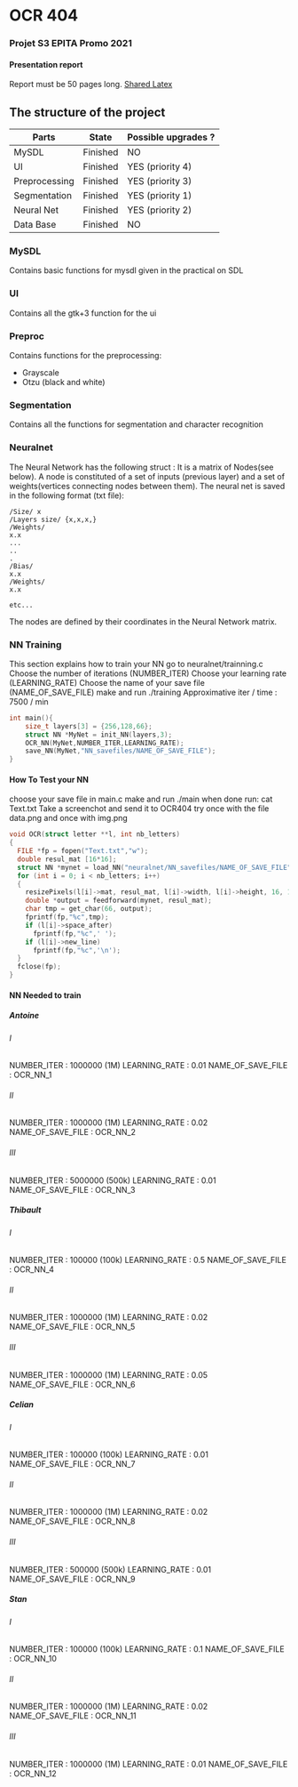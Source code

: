 # OCR 404

### Projet S3 EPITA Promo 2021

#### Presentation report
Report must be 50 pages long. [Shared Latex](https://www.sharelatex.com/7144692721ntkmzppcsmnk)

## The structure of the project

| Parts         | State        | Possible upgrades ?  |
| ------------- | ------------ | -------------------- |
| MySDL         | Finished     | NO                   |
| UI            | Finished     | YES (priority 4)     |
| Preprocessing | Finished     | YES (priority 3)     |
| Segmentation  | Finished     | YES (priority 1)     |
| Neural Net    | Finished     | YES (priority 2)     |
| Data Base     | Finished     | NO                   |

### MySDL
Contains basic functions for mysdl given in the practical on SDL

### UI
Contains all the gtk+3 function for the ui

### Preproc
Contains functions for the preprocessing:
* Grayscale
* Otzu (black and white)

### Segmentation
Contains all the functions for segmentation and character recognition

### Neuralnet
The Neural Network has the following struct : It is a matrix of Nodes(see below).
A node is constituted of a set of inputs (previous layer) and a set of weights(vertices connecting nodes between them).
The neural net is saved in the following format (txt file):
```
/Size/ x
/Layers size/ {x,x,x,}
/Weights/
x.x
...
..
.
/Bias/
x.x
/Weights/
x.x

etc...
```
The nodes are defined by their coordinates in the Neural Network matrix.

### NN Training
This section explains how to train your NN
go to neuralnet/trainning.c
Choose the number of iterations (NUMBER_ITER)
Choose your learning rate (LEARNING_RATE)
Choose the name of your save file (NAME_OF_SAVE_FILE)
make and run ./training
Approximative iter / time  : 7500 / min
```C
int main(){
    size_t layers[3] = {256,128,66};
    struct NN *MyNet = init_NN(layers,3);
    OCR_NN(MyNet,NUMBER_ITER,LEARNING_RATE);
    save_NN(MyNet,"NN_savefiles/NAME_OF_SAVE_FILE");
}
```

#### How To Test your NN
choose your save file in main.c
make and run ./main
when done run: cat Text.txt
Take a screenchot and send it to OCR404
try once with the file data.png and once with img.png

```C
void OCR(struct letter **l, int nb_letters)
{
  FILE *fp = fopen("Text.txt","w");
  double resul_mat [16*16];
  struct NN *mynet = load_NN("neuralnet/NN_savefiles/NAME_OF_SAVE_FILE");
  for (int i = 0; i < nb_letters; i++)
  {
    resizePixels(l[i]->mat, resul_mat, l[i]->width, l[i]->height, 16, 16);
    double *output = feedforward(mynet, resul_mat);
    char tmp = get_char(66, output);
    fprintf(fp,"%c",tmp);
    if (l[i]->space_after)
      fprintf(fp,"%c",' ');
    if (l[i]->new_line)
      fprintf(fp,"%c",'\n');
  }
  fclose(fp);
}
```

#### NN Needed to train
##### Antoine

###### I
NUMBER_ITER : 1000000 (1M)
LEARNING_RATE : 0.01
NAME_OF_SAVE_FILE : OCR_NN_1
###### II
NUMBER_ITER : 1000000 (1M)
LEARNING_RATE : 0.02
NAME_OF_SAVE_FILE : OCR_NN_2
###### III
NUMBER_ITER : 5000000 (500k)
LEARNING_RATE : 0.01
NAME_OF_SAVE_FILE : OCR_NN_3

##### Thibault

###### I
NUMBER_ITER : 100000 (100k)
LEARNING_RATE : 0.5
NAME_OF_SAVE_FILE : OCR_NN_4
###### II
NUMBER_ITER : 1000000 (1M)
LEARNING_RATE : 0.02
NAME_OF_SAVE_FILE : OCR_NN_5
###### III
NUMBER_ITER : 1000000 (1M)
LEARNING_RATE : 0.05
NAME_OF_SAVE_FILE : OCR_NN_6

##### Celian

###### I
NUMBER_ITER : 100000 (100k)
LEARNING_RATE : 0.01
NAME_OF_SAVE_FILE : OCR_NN_7
###### II
NUMBER_ITER : 1000000 (1M)
LEARNING_RATE : 0.02
NAME_OF_SAVE_FILE : OCR_NN_8
###### III
NUMBER_ITER : 500000 (500k)
LEARNING_RATE : 0.01
NAME_OF_SAVE_FILE : OCR_NN_9

##### Stan

###### I
NUMBER_ITER : 100000 (100k)
LEARNING_RATE : 0.1
NAME_OF_SAVE_FILE : OCR_NN_10
###### II
NUMBER_ITER : 1000000 (1M)
LEARNING_RATE : 0.02
NAME_OF_SAVE_FILE : OCR_NN_11
###### III
NUMBER_ITER : 1000000 (1M)
LEARNING_RATE : 0.01
NAME_OF_SAVE_FILE : OCR_NN_12